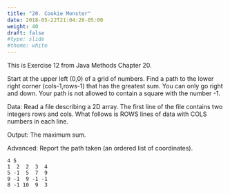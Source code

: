 ```yaml
---
title: "20. Cookie Monster"
date: 2018-05-22T21:04:28-05:00
weight: 40
draft: false
#type: slide
#theme: white
---
```


This is Exercise 12 from Java Methods Chapter 20.

Start at the upper left (0,0) of a grid of numbers. Find a path to the lower right corner (cols-1,rows-1) that has the greatest sum. You can only go right and down. Your path is not allowed to contain a square with the number -1.

Data: Read a file describing a 2D array. The first line of the file contains two integers rows and cols. What follows is ROWS lines of data with COLS numbers in each line.

Output: The maximum sum.

Advanced: Report the path taken (an ordered list of coordinates).

    4 5
    1  2  2  3  4
    5 -1  5  7  9
    9 -1  9 -1 -1
    8 -1 10  9  3

